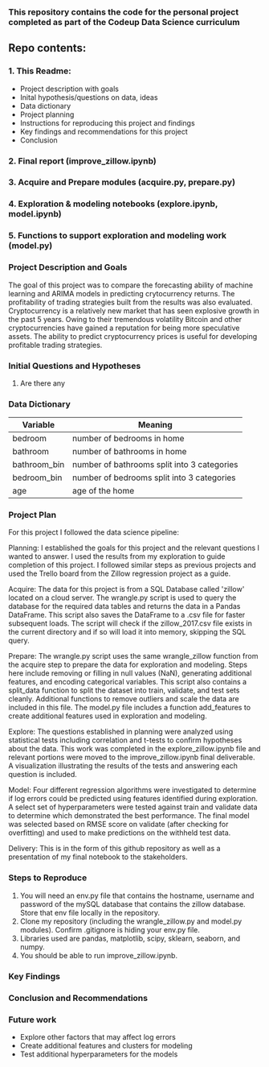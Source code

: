 ### This repository contains the code for the personal project completed as part of the Codeup Data Science curriculum

## Repo contents:
### 1. This Readme:
- Project description with goals
- Inital hypothesis/questions on data, ideas
- Data dictionary
- Project planning
- Instructions for reproducing this project and findings
- Key findings and recommendations for this project
- Conclusion
### 2. Final report (improve_zillow.ipynb)
### 3. Acquire and Prepare modules (acquire.py, prepare.py)
### 4. Exploration & modeling notebooks (explore.ipynb, model.ipynb)
### 5. Functions to support exploration and modeling work (model.py)

### Project Description and Goals

The goal of this project was to compare the forecasting ability of machine learning and ARIMA models in predicting crytocurrency returns. The profitability of trading strategies built from the results was also evaluated. Cryptocurrency is a relatively new market that has seen explosive growth in the past 5 years. Owing to their tremendous volatility Bitcoin and other cryptocurrencies have gained a reputation for being more speculative assets. The ability to predict cryptocurrency prices is useful for developing profitable trading strategies.

### Initial Questions and Hypotheses

1. Are there any 


### Data Dictionary

| Variable    | Meaning     |
| ----------- | ----------- |
| bedroom    |  number of bedrooms in home         |
| bathroom           |  number of bathrooms in home          |
| bathroom_bin    |  number of bathrooms split into 3 categories     |
| bedroom_bin   |  number of bedrooms split into 3 categories     |
| age    |  age of the home   |


### Project Plan

For this project I followed the data science pipeline:

Planning: I established the goals for this project and the relevant questions I wanted to answer. I used the results from my exploration to guide completion of this project. I followed similar steps as previous projects and used the Trello board from the Zillow regression project as a guide.

Acquire: The data for this project is from a SQL Database called 'zillow' located on a cloud server. The wrangle.py script is used to query the database for the required data tables and returns the data in a Pandas DataFrame. This script also saves the DataFrame to a .csv file for faster subsequent loads. The script will check if the zillow_2017.csv file exists in the current directory and if so will load it into memory, skipping the SQL query.

Prepare: The wrangle.py script uses the same wrangle_zillow function from the acquire step to prepare the data for exploration and modeling. Steps here include removing or filling in  null values (NaN), generating additional features, and encoding categorical variables. This script also contains a split_data function to split the dataset into train, validate, and test sets cleanly. Additional functions to remove outliers and scale the data are included in this file. The model.py file includes a function add_features to create additional features used in exploration and modeling.

Explore: The questions established in planning were analyzed using statistical tests including correlation and t-tests to confirm hypotheses about the data. This work was completed in the explore_zillow.ipynb file and relevant portions were moved to the improve_zillow.ipynb final deliverable. A visualization illustrating the results of the tests and answering each question is included. 

Model: Four different regression algorithms were investigated to determine if log errors could be predicted using features identified during exploration. A select set of hyperparameters were tested against train and validate data to determine which demonstrated the best performance. The final model was selected based on RMSE score on validate (after checking for overfitting) and used to make predictions on the withheld test data.

Delivery: This is in the form of this github repository as well as a presentation of my final notebook to the stakeholders.

### Steps to Reproduce

1. You will need an env.py file that contains the hostname, username and password of the mySQL database that contains the zillow database. Store that env file locally in the repository. 
2. Clone my repository (including the wrangle_zillow.py and model.py modules). Confirm .gitignore is hiding your env.py file.
3. Libraries used are pandas, matplotlib, scipy, sklearn, seaborn, and numpy.
4. You should be able to run improve_zillow.ipynb.

### Key Findings 


### Conclusion and Recommendations

### Future work

- Explore other factors that may affect log errors
- Create additional features and clusters for modeling
- Test additional hyperparameters for the models